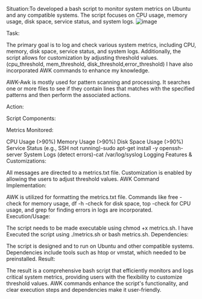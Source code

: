 
Situation:To developed a bash script to monitor system metrics on Ubuntu and any compatible systems. The script focuses on CPU usage, memory usage, disk space, service status, and system logs.
![image](https://github.com/shaikshaz/metrics/assets/154241222/b10bc2ef-7955-4d7d-8f19-88d67c497997)

Task:

The primary goal is to log and check various system metrics, including CPU, memory, disk space, service status, and system logs. Additionally, the script allows for customization by adjusting threshold values.(cpu_threshold, mem_threshold, disk_threshold,error_threshold) I have also incorporated AWK commands to enhance my knowledge.

AWK-Awk is mostly used for pattern scanning and processing. It searches one or more files to see if they contain lines that matches with the specified patterns and then perform the associated actions.

Action:

Script Components:

Metrics Monitored:

CPU Usage (>90%)
Memory Usage (>90%)
Disk Space Usage (>90%)
Service Status (e.g., SSH not running)-sudo apt-get install -y openssh-server
System Logs (detect errors)-cat /var/log/syslog
Logging Features & Customizations:

All messages are directed to a metrics.txt file.
Customization is enabled by allowing the users to adjust threshold values.
AWK Command Implementation:

AWK is utilized for formatting the metrics.txt file.
Commands like free -check for memory usage, df -h -check for disk space, top -check for CPU usage, and grep for finding errors in logs are incorporated.
Execution/Usage:

The script needs to be made executable using chmod +x metrics.sh.
I have Executed the script using ./metrics.sh or bash metrics.sh.
Dependencies:


The script is designed and to run on Ubuntu and other compatible systems.
Dependencies include tools such as htop or vmstat, which needed to be preinstalled.
Result:

The result is a comprehensive bash script that efficiently monitors and logs critical system metrics, providing users with the flexibility to customize threshold values. AWK commands enhance the script's functionality, and clear execution steps and dependencies make it user-friendly.
